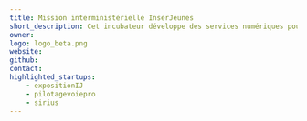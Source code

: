 ```yaml
---
title: Mission interministérielle InserJeunes
short_description: Cet incubateur développe des services numériques pour permettre aux jeunes et à leurs familles de mieux élaborer leur <span class="fr-text--bold">choix de formation</span>.
owner:
logo: logo_beta.png
website:
github:
contact:
highlighted_startups:
    - expositionIJ
    - pilotagevoiepro
    - sirius
---
```


